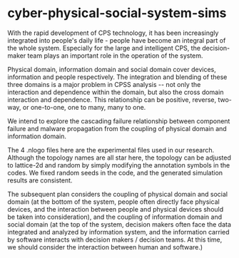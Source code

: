 # cyber-physical-social-system-sims

With the rapid development of CPS technology, it has been increasingly integrated into people's daily life - people have become an integral part of the whole system. Especially for the large and intelligent CPS, the decision-maker team plays an important role in the operation of the system.

Physical domain, information domain and social domain cover devices, information and people respectively. The integration and blending of these three domains is a major problem in CPSS analysis -- not only the interaction and dependence within the domain, but also the cross domain interaction and dependence. This relationship can be positive, reverse, two-way, or one-to-one, one to many, many to one.

We intend to explore the cascading failure relationship between component failure and malware propagation from the coupling of physical domain and information domain.

The 4 .nlogo files here are the experimental files used in our research. Although the topology names are all star here, the topology can be adjusted to lattice-2d and random by simply modifying the annotation symbols in the codes. We fixed random seeds in the code, and the generated simulation results are consistent.

The subsequent plan considers the coupling of physical domain and social domain (at the bottom of the system, people often directly face physical devices, and the interaction between people and physical devices should be taken into consideration), and the coupling of information domain and social domain (at the top of the system, decision makers often face the data integrated and analyzed by information system, and the information carried by software interacts with decision makers / decision teams. At this time, we should consider the interaction between human and software.)
